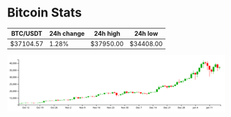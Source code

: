# Bitcoin Stats

BTC/USDT|24h change|24h high|24h low|
|---|---|---|---|
|$37104.57|1.28%|$37950.00|$34408.00|

<img src="./chart.svg">
